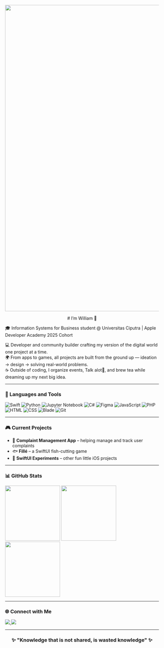 <p align="center">
  <img src="https://media.giphy.com/media/xTiIzJSKB4l7xTouE8/giphy.gif" width="1000" />
</p>

<p align="center">
# I’m William 👋  
<p align="center">
  
🎓 Information Systems for Business student @ Universitas Ciputra | Apple Developer Academy 2025 Cohort  

💻 Developer and community builder crafting my version of the digital world one project at a time.  
🌍 From apps to games, all projects are built from the ground up — ideation → design → solving real-world problems.  
☕ Outside of coding, I organize events, Talk alot🎉, and brew tea while dreaming up my next big idea.  

---

### 🧰 Languages and Tools  
<p>
  <img src="https://img.shields.io/badge/Swift-F54A2A?logo=swift&logoColor=white" alt="Swift" />
  <img src="https://img.shields.io/badge/Python-3776AB?logo=python&logoColor=white" alt="Python" />
  <img src="https://img.shields.io/badge/Jupyter-F37626?logo=jupyter&logoColor=white" alt="Jupyter Notebook" />
  <img src="https://img.shields.io/badge/C%23-239120?logo=c-sharp&logoColor=white" alt="C#" />
  <img src="https://img.shields.io/badge/Figma-F24E1E?logo=figma&logoColor=white" alt="Figma" />
  <img src="https://img.shields.io/badge/JavaScript-F7DF1E?logo=javascript&logoColor=black" alt="JavaScript" />
  <img src="https://img.shields.io/badge/PHP-777BB4?logo=php&logoColor=white" alt="PHP" />
  <img src="https://img.shields.io/badge/HTML5-E34F26?logo=html5&logoColor=white" alt="HTML" />
  <img src="https://img.shields.io/badge/CSS3-1572B6?logo=css3&logoColor=white" alt="CSS" />
  <img src="https://img.shields.io/badge/Blade-FF2D20?logo=laravel&logoColor=white" alt="Blade" />
  <img src="https://img.shields.io/badge/Git-F05032?logo=git&logoColor=white" alt="Git" />
</p>

---

### 🎮 Current Projects  
- 📝 **Complaint Management App** – helping manage and track user complaints  
- 🐟 **Fillé** – a SwiftUI fish-cutting game  
- 🍏 **SwiftUI Experiments** – other fun little iOS projects  

---

### 📊 GitHub Stats  
<p>
  <img src="https://github-readme-stats.vercel.app/api?username=WilliamKesuma&show_icons=true&theme=radical" height="180em" />
  <img src="https://github-readme-stats.vercel.app/api/top-langs/?username=WilliamKesuma&layout=compact&theme=radical" height="180em" />
  <img src="https://github-readme-streak-stats.herokuapp.com?user=WilliamKesuma&theme=radical" height="180em" />
</p>

---

### 🌐 Connect with Me  
<a href="https://linkedin.com/in/YOUR-LINKEDIN">
  <img src="https://img.shields.io/badge/LinkedIn-0A66C2?logo=linkedin&logoColor=white" />
</a>
<a href="https://instagram.com/YOUR-INSTAGRAM">
  <img src="https://img.shields.io/badge/Instagram-E4405F?logo=instagram&logoColor=white" />
</a>
 

---

<h3 align="center">✨ "Knowledge that is not shared, is wasted knowledge" ✨</h3>
